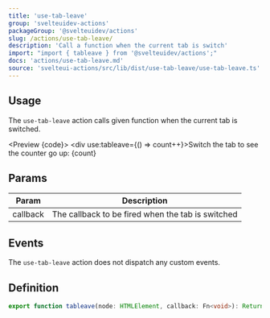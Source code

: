 ```yaml
---
title: 'use-tab-leave'
group: 'svelteuidev-actions'
packageGroup: '@svelteuidev/actions'
slug: /actions/use-tab-leave/
description: 'Call a function when the current tab is switch'
import: "import { tableave } from '@svelteuidev/actions';"
docs: 'actions/use-tab-leave.md'
source: 'svelteui-actions/src/lib/dist/use-tab-leave/use-tab-leave.ts'
---
```


<script lang='ts'>
	import { tableave } from '@svelteuidev/actions';
    import { Heading, Preview } from 'components'

    const code = `
    <script>
        import { tableave } from '@svelteuidev/actions';

        $: count = 0;
    <\/script>

    <div use:tableave={() => count++}>Switch the tab to see the counter go up: {count}<\/div>
    `;

    $: count = 0;
</script>

<Heading />

## Usage

The `use-tab-leave` action calls given function when the current tab is switched.

<Preview {code}>
    <div use:tableave={() => count++}>Switch the tab to see the counter go up: {count}</div>
</Preview>

## Params

| Param    | Description                                       |
| -------- | ------------------------------------------------- |
| callback | The callback to be fired when the tab is switched |

## Events

The `use-tab-leave` action does not dispatch any custom events.

## Definition

```ts
export function tableave(node: HTMLElement, callback: Fn<void>): ReturnType<Action>;
```
